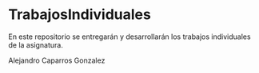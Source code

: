 # TrabajosIndividuales

En este repositorio se entregarán y desarrollarán los trabajos individuales de la asignatura.

Alejandro Caparros Gonzalez
